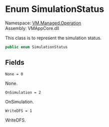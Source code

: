 # Enum SimulationStatus

Namespace: [VM.Managed.Operation](VM.Managed.Operation.md)  
Assembly: VMAppCore.dll  

This class is to represent the simulation status.

```csharp
public enum SimulationStatus
```

## Fields

`None = 0` 

None.



`OnSimulation = 2` 

OnSimulation.



`WriteDFS = 1` 

WriteDFS.




